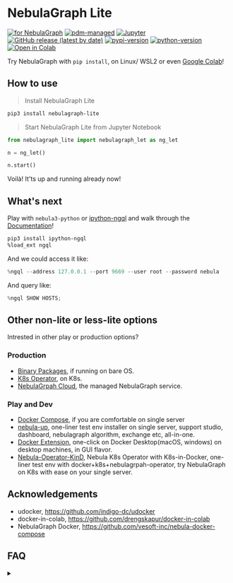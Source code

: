 # NebulaGraph Lite

[![for NebulaGraph](https://img.shields.io/badge/Toolchain-NebulaGraph-blue)](https://github.com/vesoft-inc/nebula)
[![pdm-managed](https://img.shields.io/badge/pdm-managed-blueviolet)](https://pdm.fming.dev)
[![Jupyter](https://img.shields.io/badge/Jupyter-Supported-brightgreen)](https://github.com/jupyterlab/jupyterlab)
[![GitHub release (latest by date)](https://img.shields.io/github/v/release/wey-gu/nebulagraph-lite?label=Version)](https://github.com/wey-gu/nebulagraph-lite/releases)
[![pypi-version](https://img.shields.io/pypi/v/nebulagraph-lite)](https://pypi.org/project/nebulagraph-lite/)
[![python-version](https://img.shields.io/badge/python-3.8%20|%203.9%20|%203.10%20|%203.11%20|%203.12-blue)](https://www.python.org/)
[![Open in Colab](https://colab.research.google.com/assets/colab-badge.svg)](https://bit.ly/nebula-colab)

Try NebulaGraph with `pip install`, on Linux/ WSL2 or even [Google Colab](https://bit.ly/nebula-colab)!

## How to use

> Install NebulaGraph Lite

```bash
pip3 install nebulagraph-lite
```

> Start NebulaGraph Lite from Jupyter Notebook

```python
from nebulagraph_lite import nebulagraph_let as ng_let

n = ng_let()

n.start()
```

Voilà! It'ts up and running already now!

## What's next

Play with `nebula3-python` or [ipython-ngql](https://github.com/wey-gu/ipython-ngql) and walk through the [Documentation](https://docs.nebula-graph.io/)!

```bash
pip3 install ipython-ngql
%load_ext ngql
```

And we could access it like:

```python
%ngql --address 127.0.0.1 --port 9669 --user root --password nebula
```

And query like:

```python
%ngql SHOW HOSTS;
```

## Other non-lite or less-lite options

Intrested in other play or production options?

### Production

- [Binary Packages](https://www.nebula-graph.io/download), if running on bare OS.
- [K8s Operator](https://github.com/vesoft-inc/nebula-operator), on K8s.
- [NebulaGrpah Cloud](https://www.nebula-graph.io/cloud), the managed NebulaGraph service.

### Play and Dev

- [Docker Compose](https://github.com/vesoft-inc/nebula-docker-compose), if you are comfortable on single server
- [nebula-up](https://github.com/wey-gu/nebula-up), one-liner test env installer on single server, support studio, dashboard, nebulagraph algorithm, exchange etc, all-in-one.
- [Docker Extension](https://github.com/nebula-contrib/nebulagraph-docker-ext), one-click on Docker Desktop(macOS, windows) on desktop machines, in GUI flavor.
- [Nebula-Operator-KinD](https://github.com/wey-gu/nebula-operator-kind), Nebula K8s Operator with K8s-in-Docker, one-liner test env with docker+k8s+nebulagrpah-operator, try NebulaGraph on K8s with ease on your single server.

## Acknowledgements

- udocker, https://github.com/indigo-dc/udocker
- docker-in-colab, https://github.com/drengskapur/docker-in-colab
- NebulaGraph Docker, https://github.com/vesoft-inc/nebula-docker-compose


## FAQ

<details>
  <summary></summary>

### Why not docker?

With udocker, the opinionated subset docker running in user space, we could run docker images without root privilege, docker daemon.

Thus we support running inside docker container, WSL2, Google Colab.

### Can NebulaGraph-Lite run inside a container?

Yes! Say we are in a container that runs Ubuntu, we could run:

```bash
docker run -it --rm ubuntu:latest bash
# inside the container
apt update && apt install python3-pip curl -y
pip3 install nebulagraph-lite
python3
```

In python3:

```python
from nebulagraph_lite import nebulagraph_let as ng_let
n = ng_let(in_container=True)
n.start()
```

### Does it support Windows?

Yes, it supports Windows with WSL2 or other Linux VMs with a Hypervisor.

### How to clean up?

- Step 1, from nebulagraph-lite, remove the udocker container and clean up the base path.

```python
n.stop()
n.clean_up()
```

- Step 2, pip uninstall nebulagraph-lite and dependencies.

```bash
pip3 uninstall nebulagraph-lite udocker
```

- Step 3, remove the udocker files.

```bash
rm -rf ~/.udocker
```

- Step 4, kill the left processes, in case of any.

```bash
ss -plunt | grep "9559\|9669\|9779"
# if any, kill them with killall or other tools

killall -9 nebula-graphd
killall -9 nebula-storaged
killall -9 nebula-metad
```


</details>

